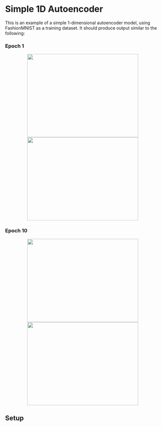 # Simple 1D Autoencoder

This is an example of a simple 1-dimensional autoencoder model, using FashionMNIST as a training dataset. It should produce output similar to the following:

### Epoch 1
<p align="center">
<img src="images/epoch-1-input.jpg" height="270" width="360">
<img src="images/epoch-1-output.jpg" height="270" width="360">
</p>

### Epoch 10
<p align="center">
<img src="images/epoch-10-input.jpg" height="270" width="360">
<img src="images/epoch-10-output.jpg" height="270" width="360">
</p>


## Setup

